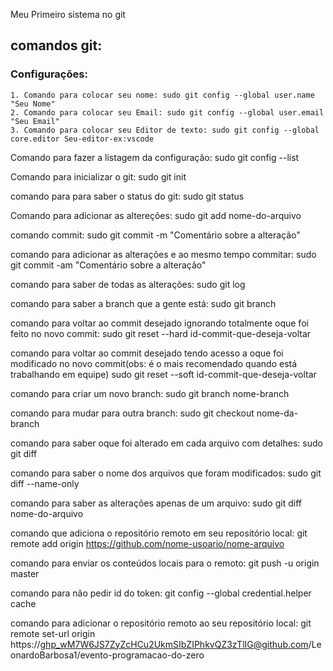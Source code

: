 Meu Primeiro sistema no git

## comandos git:

### Configurações:<br/>
    1. Comando para colocar seu nome: sudo git config --global user.name "Seu Nome"
    2. Comando para colocar seu Email: sudo git config --global user.email "Seu Email"
    3. Comando para colocar seu Editor de texto: sudo git config --global core.editor Seu-editor-ex:vscode

Comando para fazer a listagem da configuração: sudo git config --list

Comando para inicializar o git: sudo git init

comando para para saber o status do git: sudo git status

Comando para adicionar as altereções: sudo git add nome-do-arquivo

comando commit: sudo git commit -m "Comentário sobre a alteração"

comando para adicionar as alterações e ao mesmo tempo commitar: sudo git commit -am "Comentário sobre a alteração"

comando para saber de todas as alterações: sudo git log

comando para saber a branch que a gente está: sudo git branch

comando para voltar ao commit desejado ignorando totalmente oque foi feito no novo commit: sudo git reset --hard id-commit-que-deseja-voltar

comando para voltar ao commit desejado tendo acesso a oque foi modificado no novo commit(obs: é o mais recomendado quando está trabalhando em equipe)
        sudo git reset --soft id-commit-que-deseja-voltar

comando para criar um novo branch: sudo git branch nome-branch

comando para mudar para outra branch: sudo git checkout nome-da-branch

comando para saber oque foi alterado em cada arquivo com detalhes: sudo git diff

comando para saber o nome dos arquivos que foram modificados: sudo git diff --name-only

comando para saber as alterações apenas de um arquivo: sudo git diff nome-do-arquivo

comando que adiciona o repositório remoto em seu repositório local: git remote add origin https://github.com/nome-usoario/nome-arquivo

comando para enviar os conteúdos locais para o remoto: git push -u origin master

comando para não pedir id do token: git config --global credential.helper cache

comando para adicionar o repositório remoto ao seu repositório local: git remote set-url origin https://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@github.com/LeonardoBarbosa1/evento-programacao-do-zero


